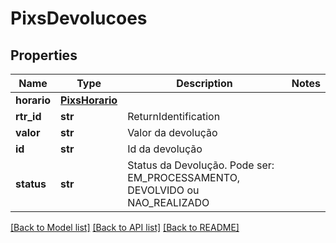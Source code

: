 # PixsDevolucoes

## Properties

Name | Type | Description | Notes
------------ | ------------- | ------------- | -------------
**horario** | [**PixsHorario**](PixsHorario.md) |  |
**rtr_id** | **str** | ReturnIdentification |
**valor** | **str** | Valor da devolução |
**id** | **str** | Id da devolução |
**status** | **str** | Status da Devolução. Pode ser: EM_PROCESSAMENTO, DEVOLVIDO ou NAO_REALIZADO |

[[Back to Model list]](../README.md#documentation-for-models) [[Back to API list]](../README.md#documentation-for-api-endpoints) [[Back to README]](../README.md)
